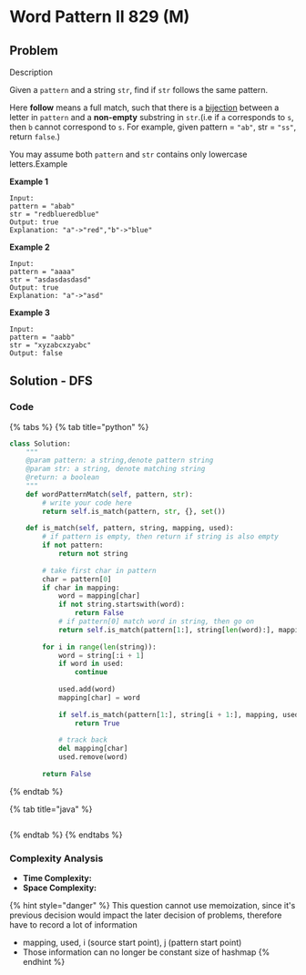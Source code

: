 # Word Pattern II 829 \(M\)

## Problem

Description

Given a `pattern` and a string `str`, find if `str` follows the same pattern.

Here **follow** means a full match, such that there is a [bijection](https://baike.baidu.com/item/%E5%8F%8C%E5%B0%84/942799?fr=aladdin) between a letter in `pattern` and a **non-empty** substring in `str`.\(i.e if `a` corresponds to `s`, then `b` cannot correspond to `s`. For example, given pattern = `"ab"`, str = `"ss"`, return `false`.\)

You may assume both `pattern` and `str` contains only lowercase letters.Example

**Example 1**

```text
Input:
pattern = "abab"
str = "redblueredblue"
Output: true
Explanation: "a"->"red","b"->"blue"
```

**Example 2**

```text
Input:
pattern = "aaaa"
str = "asdasdasdasd"
Output: true
Explanation: "a"->"asd"
```

**Example 3**

```text
Input:
pattern = "aabb"
str = "xyzabcxzyabc"
Output: false
```

## Solution - DFS

### Code

{% tabs %}
{% tab title="python" %}
```python
class Solution:
    """
    @param pattern: a string,denote pattern string
    @param str: a string, denote matching string
    @return: a boolean
    """
    def wordPatternMatch(self, pattern, str):
        # write your code here
        return self.is_match(pattern, str, {}, set())
    
    def is_match(self, pattern, string, mapping, used):
        # if pattern is empty, then return if string is also empty
        if not pattern:
            return not string
        
        # take first char in pattern
        char = pattern[0]
        if char in mapping:
            word = mapping[char]
            if not string.startswith(word):
                return False
            # if pattern[0] match word in string, then go on
            return self.is_match(pattern[1:], string[len(word):], mapping, used)
        
        for i in range(len(string)):
            word = string[:i + 1]
            if word in used:
                continue
            
            used.add(word)
            mapping[char] = word
            
            if self.is_match(pattern[1:], string[i + 1:], mapping, used):
                return True
            
            # track back
            del mapping[char]
            used.remove(word)
        
        return False
```
{% endtab %}

{% tab title="java" %}
```

```
{% endtab %}
{% endtabs %}

### Complexity Analysis

* **Time Complexity:**
* **Space Complexity:**

{% hint style="danger" %}
This question cannot use memoization, since it's previous decision would impact the later decision of problems, therefore have to record a lot of information 

* mapping, used, i \(source start point\), j \(pattern start point\)
* Those information can no longer be constant size of hashmap
{% endhint %}

